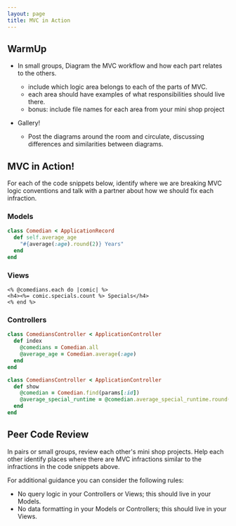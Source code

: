 ```yaml
---
layout: page
title: MVC in Action
---
```


## WarmUp

* In small groups, Diagram the MVC workflow and how each part relates to the others.
  - include which logic area belongs to each of the parts of MVC.
  - each area should have examples of what responsibilities should live there.
  - bonus: include file names for each area from your mini shop project

* Gallery!
  - Post the diagrams around the room and circulate, discussing differences and similarities between diagrams.


## MVC in Action!

For each of the code snippets below, identify where we are breaking MVC logic conventions and talk with a partner about how we should fix each infraction.

### Models

```ruby
class Comedian < ApplicationRecord
  def self.average_age
    "#{average(:age).round(2)} Years"
  end
end
```

### Views
```erb
<% @comedians.each do |comic| %>
<h4><%= comic.specials.count %> Specials</h4>
<% end %>
```

### Controllers
```ruby
class ComediansController < ApplicationController
  def index
    @comedians = Comedian.all
    @average_age = Comedian.average(:age)
  end
end
```

```ruby
class ComediansController < ApplicationController
  def show
    @comedian = Comedian.find(params[:id])
    @average_special_runtime = @comedian.average_special_runtime.round(2)
  end
end
```

## Peer Code Review

In pairs or small groups, review each other's mini shop projects.  Help each other identify places where there are MVC infractions similar to the infractions in the code snippets above.

For additional guidance you can consider the following rules:

* No query logic in your Controllers or Views; this should live in your Models.
* No data formatting in your Models or Controllers; this should live in your Views.
